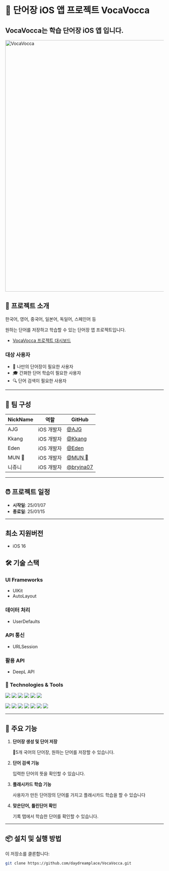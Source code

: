# 📝 단어장 iOS 앱 프로젝트 VocaVocca

VocaVocca는 학습 단어장 iOS 앱 입니다.
---
<p align="left">
  <img src="" alt="VocaVocca" width="800">
</p>

## 📌 프로젝트 소개

한국어, 영어, 중국어, 일본어, 독일어, 스페인어 등 </p>
원하는 단어를 저장하고 학습할 수 있는 단어장 앱 프로젝트입니다.

- [VocaVocca 프로젝트 대시보드]([https://www.notion.so/teamsparta/5-e1738a727feb4137a6cfd23d21c1dc9b])

### 대상 사용자

- 🧐 나만의 단어장이 필요한 사용자
- 🎓 간펴한 단어 학습이 필요한 사용자
- 🔍 단어 검색이 필요한 사용자 

---


## 👥 팀 구성
| NickName | 역할       | GitHub                           |
| -------- | -------- | --------------------------------- |
| AJG  | iOS 개발자 | [@AJG](https://github.com/AhnJunGyung) |
| Kkang  | iOS 개발자 | [@Kkang](https://github.com/kangminseoung) |
| Eden | iOS 개발자 | [@Eden](https://github.com/daydreamplace) | 
| MUN   | iOS 개발자 | [@MUN ](https://github.com/name-mun) | 
| 니쥬니  | iOS 개발자  | [@bryjna07](https://github.com/bryjna07) |

---

## ⏰ 프로젝트 일정

- **시작일**: 25/01/07  
- **종료일**: 25/01/15

---

## 최소 지원버전
-  iOS 16
  
## 🛠️ 기술 스택

### UI Frameworks
- UIKit
- AutoLayout

### 데이터 처리
- UserDefaults

### API 통신
- URLSession

### 활용 API
- DeepL API

### 📝 Technologies & Tools

<p>
  <!-- Swift -->
  <img src="https://img.shields.io/badge/Swift-F05138?style=flat-square&logo=Swift&logoColor=white"/>
  <!-- UIKit -->
  <img src="https://img.shields.io/badge/UIKit-2396F3?style=flat-square&logo=apple&logoColor=white"/>
  <!-- CoreData -->
  <img src="https://img.shields.io/badge/CoreData-007AFF?style=flat-square&logo=apple&logoColor=white"/>
  <!-- RxSwift -->
  <img src="https://img.shields.io/badge/RxSwift-B7178C?style=flat-square&logo=reactivex&logoColor=white"/>
  <!-- RxCocoa -->
  <img src="https://img.shields.io/badge/RxCocoa-B7178C?style=flat-square&logo=reactivex&logoColor=white"/>
  <!-- RxGesture -->
  <img src="https://img.shields.io/badge/RxGesture-B7178C?style=flat-square&logo=reactivex&logoColor=white"/>
<p>
  <!-- SnapKit -->
  <img src="https://img.shields.io/badge/SnapKit-0C78FF?style=flat-square&logo=swift&logoColor=white"/>
  <!-- URLSession -->
  <img src="https://img.shields.io/badge/URLSession-1572B6?style=flat-square&logo=swift&logoColor=white"/>
  <!-- UserDefaults -->
  <img src="https://img.shields.io/badge/UserDefaults-808080?style=flat-square&logo=apple&logoColor=white"/>
  <!-- GitHub -->
  <img src="https://img.shields.io/badge/GitHub-181717?style=flat-square&logo=github&logoColor=white"/>
  <!-- Figma -->
  <img src="https://img.shields.io/badge/Figma-F24E1E?style=flat-square&logo=figma&logoColor=white"/>
  <!-- Notion -->
  <img src="https://img.shields.io/badge/Notion-000000?style=flat-square&logo=notion&logoColor=white"/>
  <!-- Slack -->
  <img src="https://img.shields.io/badge/Slack-4A154B?style=flat-square&logo=slack&logoColor=white"/>
</p>

---

## 📱 주요 기능

1. **단어장 생성 및 단어 저장**

   5개 국어의 단어장, 원하는 단어를 저장할 수 있습니다.

2. **단어 검색 기능**

   입력한 단어의 뜻을 확인할 수 있습니다.

3. **플래시카드 학습 기능**

   사용자가 만든 단어장의 단어를 가지고 플래시카드 학습을 할 수 있습니다

4. **맞은단어, 틀린단어 확인**

   기록 탭에서 학습한 단어를 확인할 수 있습니다.

---

## 📦 설치 및 실행 방법

 이 저장소를 클론합니다:
   ```bash
   git clone https://github.com/daydreamplace/VocaVocca.git
